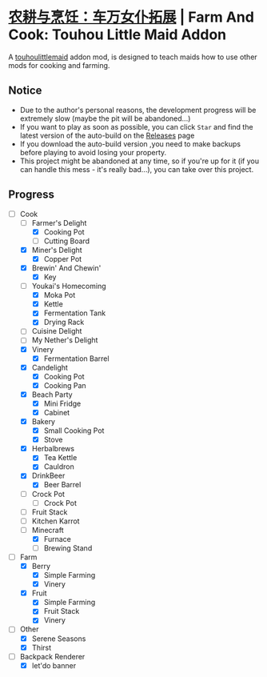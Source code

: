 # [农耕与烹饪：车万女仆拓展](./readme.zh.md) | Farm And Cook: Touhou Little Maid Addon
 A [touhoulittlemaid](https://github.com/TartaricAcid/TouhouLittleMaid) addon mod, is designed to teach maids how to use other mods for cooking and farming.

## Notice
  - Due to the author's personal reasons, the development progress will be extremely slow (maybe the pit will be abandoned...)
  - If you want to play as soon as possible, you can click `Star` and find the latest version of the auto-build on the [Releases](https://github.com/Wall-ev/TouhouLittleMaidAddon/releases) page
  - If you download the auto-build version ,you need to make backups before playing to avoid losing your property.
  - This project might be abandoned at any time, so if you're up for it (if you can handle this mess - it's really bad...), you can take over this project.

## Progress
- [ ] Cook
    - [ ] Farmer's Delight
        - [x] Cooking Pot
        - [ ] Cutting Board
    - [x] Miner's Delight
        - [x] Copper Pot
    - [x] Brewin' And Chewin'
        - [x] Key
    - [ ] Youkai's Homecoming
        - [x] Moka Pot
        - [x] Kettle 
        - [x] Fermentation Tank 
        - [x] Drying Rack 
    - [ ] Cuisine Delight
    - [ ] My Nether's Delight
    - [x] Vinery
        - [x] Fermentation Barrel
    - [x] Candelight
        - [x] Cooking Pot
        - [x] Cooking Pan
    - [x] Beach Party
        - [x] Mini Fridge
        - [x] Cabinet
    - [x] Bakery
        - [x] Small Cooking Pot
        - [x] Stove
    - [x] Herbalbrews
        - [x] Tea Kettle 
        - [x] Cauldron
    - [x] DrinkBeer
        - [x] Beer Barrel
    - [ ] Crock Pot
        - [ ] Crock Pot
    - [ ] Fruit Stack
    - [ ] Kitchen Karrot
    - [ ] Minecraft
        - [x] Furnace
        - [ ] Brewing Stand
- [ ] Farm
    - [x] Berry
        - [x] Simple Farming
        - [x] Vinery
    - [x] Fruit
        - [x] Simple Farming
        - [x] Fruit Stack
        - [x] Vinery
- [ ] Other
    - [x] Serene Seasons
    - [x] Thirst
- [ ] Backpack Renderer
    - [x] let'do banner
